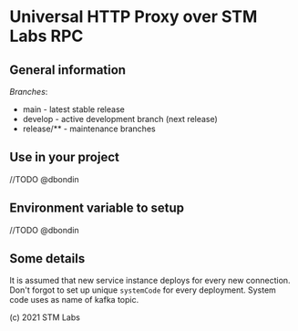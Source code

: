# Universal HTTP Proxy over STM Labs RPC

## General information

*Branches*:
 - main - latest stable release
 - develop - active development branch (next release)
 - release/** - maintenance branches 

## Use in your project

//TODO @dbondin

## Environment variable to setup

//TODO @dbondin


## Some details
It is assumed that new service instance deploys for every new connection.
Don't forgot to set up unique `systemCode` for every deployment. System code uses as name of kafka topic.

(c) 2021 STM Labs